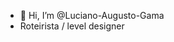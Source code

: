 - 👋 Hi, I’m @Luciano-Augusto-Gama
- Roteirista / level designer

<!---
Luciano-Augusto-Gama/Luciano-Augusto-Gama is a ✨ special ✨ repository because its `README.md` (this file) appears on your GitHub profile.
You can click the Preview link to take a look at your changes.
--->
